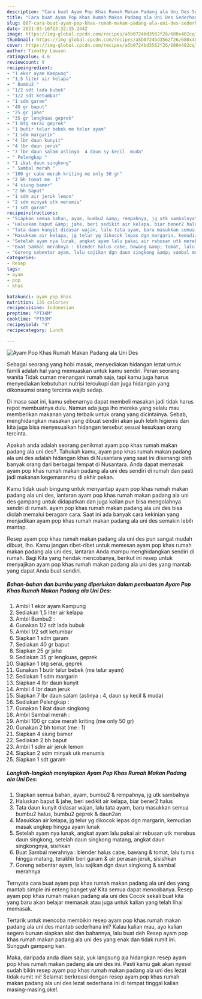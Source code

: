 ```yaml
---
description: "Cara buat Ayam Pop Khas Rumah Makan Padang ala Uni Des Sederhana dan Mudah Dibuat"
title: "Cara buat Ayam Pop Khas Rumah Makan Padang ala Uni Des Sederhana dan Mudah Dibuat"
slug: 887-cara-buat-ayam-pop-khas-rumah-makan-padang-ala-uni-des-sederhana-dan-mudah-dibuat
date: 2021-03-16T13:32:15.244Z
image: https://img-global.cpcdn.com/recipes/a5b0724bd3562f26/680x482cq70/ayam-pop-khas-rumah-makan-padang-ala-uni-des-foto-resep-utama.jpg
thumbnail: https://img-global.cpcdn.com/recipes/a5b0724bd3562f26/680x482cq70/ayam-pop-khas-rumah-makan-padang-ala-uni-des-foto-resep-utama.jpg
cover: https://img-global.cpcdn.com/recipes/a5b0724bd3562f26/680x482cq70/ayam-pop-khas-rumah-makan-padang-ala-uni-des-foto-resep-utama.jpg
author: Timothy Lawson
ratingvalue: 4.6
reviewcount: 9
recipeingredient:
- "1 ekor ayam Kampung"
- "1,5 liter air kelapa"
- " Bumbu2 "
- "1/2 sdt lada bubuk"
- "1/2 sdt ketumbar"
- "1 sdm garam"
- "40 gr baput"
- "25 gr jahe"
- "35 gr lengkuas geprek"
- "1 btg serai geprek"
- "1 butir telur bebek me telur ayam"
- "1 sdm margarin"
- "4 lbr daun kunyit"
- "4 lbr daun jeruk"
- "7 lbr daun salam aslinya  4 daun sy kecil  muda"
- " Pelengkap "
- "1 ikat daun singkong"
- " Sambal merah "
- "100 gr cabe merah kriting me only 50 gr"
- "2 bh tomat me  1"
- "4 siung bamer"
- "2 bh baput"
- "1 sdm air jeruk lemon"
- "2 sdm minyak utk menumis"
- "1 sdt garam"
recipeinstructions:
- "Siapkan semua bahan, ayam, bumbu2 &amp; rempahnya, jg utk sambalnya"
- "Haluskan baput &amp; jahe, beri sedikit air kelapa, biar bener2 halus"
- "Tata daun kunyit didasar wajan, lalu tata ayam, baru masukkan semua bumbu2 halus, bumbu2 geprek &amp; daun2an"
- "Masukkan air kelapa, jg telur yg dikocok lepas dgn margarin, kemudian masak ungkep hingga ayam lunak"
- "Setelah ayam nya lunak, angkat ayam lalu pakai air rebusan utk merebus daun singkong, setelah daun singkong matang, angkat daun singkongnya, sisihkan"
- "Buat Sambal merahnya : blender halus cabe, bawang &amp; tomat, lalu tumis hingga matang, terakhir beri garam &amp; air perasan jeruk, sisishkan"
- "Goreng sebentar ayam, lalu sajikan dgn daun singkong &amp; sambal merahnya"
categories:
- Resep
tags:
- ayam
- pop
- khas

katakunci: ayam pop khas 
nutrition: 135 calories
recipecuisine: Indonesian
preptime: "PT34M"
cooktime: "PT53M"
recipeyield: "4"
recipecategory: Lunch

---
```



![Ayam Pop Khas Rumah Makan Padang ala Uni Des](https://img-global.cpcdn.com/recipes/a5b0724bd3562f26/680x482cq70/ayam-pop-khas-rumah-makan-padang-ala-uni-des-foto-resep-utama.jpg)

Sebagai seorang yang hobi masak, menyediakan hidangan lezat untuk famili adalah hal yang memuaskan untuk kamu sendiri. Peran seorang  wanita Tidak cuman menangani rumah saja, tapi kamu juga harus menyediakan kebutuhan nutrisi tercukupi dan juga hidangan yang dikonsumsi orang tercinta wajib sedap.

Di masa  saat ini, kamu sebenarnya dapat membeli masakan jadi tidak harus repot membuatnya dulu. Namun ada juga lho mereka yang selalu mau memberikan makanan yang terbaik untuk orang yang dicintainya. Sebab, menghidangkan masakan yang dibuat sendiri akan jauh lebih higienis dan kita juga bisa menyesuaikan hidangan tersebut sesuai kesukaan orang tercinta. 



Apakah anda adalah seorang penikmat ayam pop khas rumah makan padang ala uni des?. Tahukah kamu, ayam pop khas rumah makan padang ala uni des adalah hidangan khas di Nusantara yang saat ini disenangi oleh banyak orang dari berbagai tempat di Nusantara. Anda dapat memasak ayam pop khas rumah makan padang ala uni des sendiri di rumah dan pasti jadi makanan kegemaranmu di akhir pekan.

Kamu tidak usah bingung untuk menyantap ayam pop khas rumah makan padang ala uni des, lantaran ayam pop khas rumah makan padang ala uni des gampang untuk didapatkan dan juga kalian pun bisa mengolahnya sendiri di rumah. ayam pop khas rumah makan padang ala uni des bisa diolah memalui beragam cara. Saat ini ada banyak cara kekinian yang menjadikan ayam pop khas rumah makan padang ala uni des semakin lebih mantap.

Resep ayam pop khas rumah makan padang ala uni des pun sangat mudah dibuat, lho. Kamu jangan ribet-ribet untuk memesan ayam pop khas rumah makan padang ala uni des, lantaran Anda mampu menghidangkan sendiri di rumah. Bagi Kita yang hendak mencobanya, berikut ini resep untuk menyajikan ayam pop khas rumah makan padang ala uni des yang mantab yang dapat Anda buat sendiri.

<!--inarticleads1-->

##### Bahan-bahan dan bumbu yang diperlukan dalam pembuatan Ayam Pop Khas Rumah Makan Padang ala Uni Des:

1. Ambil 1 ekor ayam Kampung
1. Sediakan 1,5 liter air kelapa
1. Ambil  Bumbu2 :
1. Gunakan 1/2 sdt lada bubuk
1. Ambil 1/2 sdt ketumbar
1. Siapkan 1 sdm garam
1. Sediakan 40 gr baput
1. Siapkan 25 gr jahe
1. Sediakan 35 gr lengkuas, geprek
1. Siapkan 1 btg serai, geprek
1. Gunakan 1 butir telur bebek (me telur ayam)
1. Sediakan 1 sdm margarin
1. Siapkan 4 lbr daun kunyit
1. Ambil 4 lbr daun jeruk
1. Siapkan 7 lbr daun salam (aslinya : 4, daun sy kecil &amp; muda)
1. Sediakan  Pelengkap :
1. Gunakan 1 ikat daun singkong
1. Ambil  Sambal merah :
1. Ambil 100 gr cabe merah kriting (me only 50 gr)
1. Gunakan 2 bh tomat (me : 1)
1. Siapkan 4 siung bamer
1. Sediakan 2 bh baput
1. Ambil 1 sdm air jeruk lemon
1. Siapkan 2 sdm minyak utk menumis
1. Siapkan 1 sdt garam




<!--inarticleads2-->

##### Langkah-langkah menyiapkan Ayam Pop Khas Rumah Makan Padang ala Uni Des:

1. Siapkan semua bahan, ayam, bumbu2 &amp; rempahnya, jg utk sambalnya
1. Haluskan baput &amp; jahe, beri sedikit air kelapa, biar bener2 halus
1. Tata daun kunyit didasar wajan, lalu tata ayam, baru masukkan semua bumbu2 halus, bumbu2 geprek &amp; daun2an
1. Masukkan air kelapa, jg telur yg dikocok lepas dgn margarin, kemudian masak ungkep hingga ayam lunak
1. Setelah ayam nya lunak, angkat ayam lalu pakai air rebusan utk merebus daun singkong, setelah daun singkong matang, angkat daun singkongnya, sisihkan
1. Buat Sambal merahnya : blender halus cabe, bawang &amp; tomat, lalu tumis hingga matang, terakhir beri garam &amp; air perasan jeruk, sisishkan
1. Goreng sebentar ayam, lalu sajikan dgn daun singkong &amp; sambal merahnya




Ternyata cara buat ayam pop khas rumah makan padang ala uni des yang mantab simple ini enteng banget ya! Kita semua dapat mencobanya. Resep ayam pop khas rumah makan padang ala uni des Cocok sekali buat kita yang baru akan belajar memasak atau juga untuk kalian yang telah lihai memasak.

Tertarik untuk mencoba membikin resep ayam pop khas rumah makan padang ala uni des mantab sederhana ini? Kalau kalian mau, ayo kalian segera buruan siapkan alat dan bahannya, lalu buat deh Resep ayam pop khas rumah makan padang ala uni des yang enak dan tidak rumit ini. Sungguh gampang kan. 

Maka, daripada anda diam saja, yuk langsung aja hidangkan resep ayam pop khas rumah makan padang ala uni des ini. Pasti kamu gak akan nyesel sudah bikin resep ayam pop khas rumah makan padang ala uni des lezat tidak rumit ini! Selamat berkreasi dengan resep ayam pop khas rumah makan padang ala uni des lezat sederhana ini di tempat tinggal kalian masing-masing,oke!.

